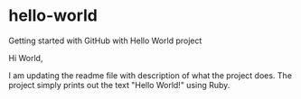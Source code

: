 # hello-world
Getting started with GitHub with Hello World project

Hi World,

I am updating the readme file with description of what the project does. 
The project simply prints out the text "Hello World!" using Ruby.
